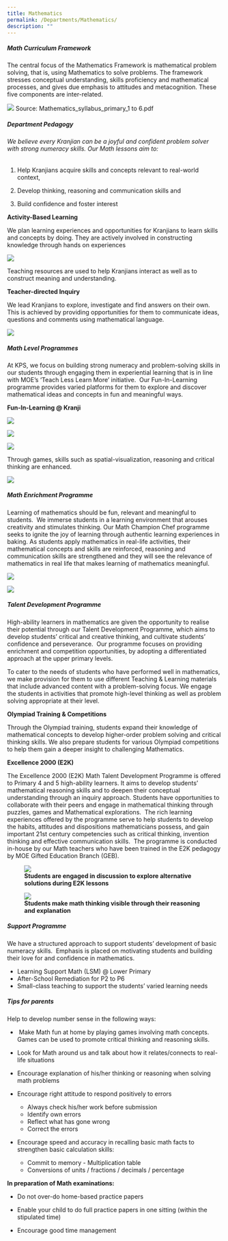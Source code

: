 ```yaml
---
title: Mathematics
permalink: /Departments/Mathematics/
description: ""
---
```



##### **Math Curriculum Framework**

  
The central focus of the Mathematics Framework is mathematical problem solving, that is, using Mathematics to solve problems. The framework stresses conceptual understanding, skills proficiency and mathematical processes, and gives due emphasis to attitudes and metacognition. These five components are inter-related. 

![](/images/Our%20Curriculum/Departments/Mathematics/M1.png)
Source: Mathematics_syllabus_primary_1 to 6.pdf 

##### **Department Pedagogy**

###### We believe every Kranjian can be a joyful and confident problem solver with strong numeracy skills. Our Math lessons aim to:


1) Help Kranjians acquire skills and concepts relevant to real-world context, 

2) Develop thinking, reasoning and communication skills and 

3) Build confidence and foster interest 
  
**Activity-Based Learning**

We plan learning experiences and opportunities for Kranjians to learn skills and concepts by doing. They are actively involved in constructing knowledge through hands on experiences 

![](/images/Our%20Curriculum/Departments/Mathematics/M2.png)

  

Teaching resources are used to help Kranjians interact as well as to construct meaning and understanding.

**Teacher-directed Inquiry**

We lead Kranjians to explore, investigate and find answers on their own. This is achieved by providing opportunities for them to communicate ideas, questions and comments using mathematical language. 

![](/images/Our%20Curriculum/Departments/Mathematics/M3.png)

  

##### **Math Level Programmes**

  

At KPS, we focus on building strong numeracy and problem-solving skills in our students through engaging them in experiential learning that is in line with MOE’s ‘Teach Less Learn More’ initiative.  Our Fun-In-Learning programme provides varied platforms for them to explore and discover mathematical ideas and concepts in fun and meaningful ways.  

  

**Fun-In-Learning @ Kranji**

![](/images/Our%20Curriculum/Departments/Mathematics/M4.png)

![](/images/Our%20Curriculum/Departments/Mathematics/M5.png)

![](/images/Our%20Curriculum/Departments/Mathematics/M6.png)

Through games, skills such as spatial-visualization, reasoning and critical thinking are enhanced.  

  

![](/images/Our%20Curriculum/Departments/Mathematics/M7.png)

  

##### **Math Enrichment Programme**

Learning of mathematics should be fun, relevant and meaningful to students.  We immerse students in a learning environment that arouses creativity and stimulates thinking. Our Math Champion Chef programme seeks to ignite the joy of learning through authentic learning experiences in baking. As students apply mathematics in real-life activities, their mathematical concepts and skills are reinforced, reasoning and communication skills are strengthened and they will see the relevance of mathematics in real life that makes learning of mathematics meaningful.

  

![](/images/Our%20Curriculum/Departments/Mathematics/M8.png)

![](/images/Our%20Curriculum/Departments/Mathematics/M9.png)

##### **Talent Development Programme**

High-ability learners in mathematics are given the opportunity to realise their potential through our Talent Development Programme, which aims to develop students’ critical and creative thinking, and cultivate students’ confidence and perseverance.  Our programme focuses on providing enrichment and competition opportunities, by adopting a differentiated approach at the upper primary levels.

  

To cater to the needs of students who have performed well in mathematics, we make provision for them to use different Teaching & Learning materials that include advanced content with a problem-solving focus. We engage the students in activities that promote high-level thinking as well as problem solving appropriate at their level.

  

**Olympiad Training & Competitions**

Through the Olympiad training, students expand their knowledge of mathematical concepts to develop higher-order problem solving and critical thinking skills. We also prepare students for various Olympiad competitions to help them gain a deeper insight to challenging Mathematics.  

**Excellence 2000 (E2K)**

The Excellence 2000 (E2K) Math Talent Development Programme is offered to Primary 4 and 5 high-ability learners. It aims to develop students’ mathematical reasoning skills and to deepen their conceptual understanding through an inquiry approach. Students have opportunities to collaborate with their peers and engage in mathematical thinking through puzzles, games and Mathematical explorations.  The rich learning experiences offered by the programme serve to help students to develop the habits, attitudes and dispositions mathematicians possess, and gain important 21st century competencies such as critical thinking, invention thinking and effective communication skills.  The programme is conducted in-house by our Math teachers who have been trained in the E2K pedagogy by MOE Gifted Education Branch (GEB).


<figure>

<img src="/images/Our%20Curriculum/Departments/Mathematics/M10.png">

<figcaption> <strong> Students are engaged in discussion to explore alternative solutions during E2K lessons </strong> </figcaption>

</figure>

<figure>

<img src="/images/Our%20Curriculum/Departments/Mathematics/M11.png">

<figcaption> <strong> Students make math thinking visible through their reasoning and explanation </strong> </figcaption>

</figure>


##### **Support Programme**

  

We have a structured approach to support students’ development of basic numeracy skills.  Emphasis is placed on motivating students and building their love for and confidence in mathematics.

* Learning Support Math (LSM) @ Lower Primary
* After-School Remediation for P2 to P6
* Small-class teaching to support the students’ varied learning needs 

##### **Tips for parents**

Help to develop number sense in the following ways:

*  Make Math fun at home by playing games involving math concepts. Games can be used to promote critical thinking and reasoning skills.

* Look for Math around us and talk about how it relates/connects to real-life situations

* Encourage explanation of his/her thinking or reasoning when solving math problems

* Encourage right attitude to respond positively to errors

	- Always check his/her work before submission
	- Identify own errors
	- Reflect what has gone wrong
	- Correct the errors
* Encourage speed and accuracy in recalling basic math facts to strengthen basic calculation skills:
	- Commit to memory - Multiplication table
	- Conversions of units / fractions / decimals / percentage

**In preparation of Math examinations:**

* Do not over-do home-based practice papers

* Enable your child to do full practice papers in one sitting (within the stipulated time)

* Encourage good time management